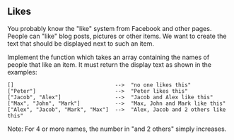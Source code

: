 ## Likes

You probably know the "like" system from Facebook and other pages. People can "like" blog posts, pictures or other items. 
We want to create the text that should be displayed next to such an item.

Implement the function which takes an array containing the names of people that like an item. It must return the display text as 
shown in the examples:
    
```
[]                                -->  "no one likes this"
["Peter"]                         -->  "Peter likes this"
["Jacob", "Alex"]                 -->  "Jacob and Alex like this"
["Max", "John", "Mark"]           -->  "Max, John and Mark like this"
["Alex", "Jacob", "Mark", "Max"]  -->  "Alex, Jacob and 2 others like this"
```

Note: For 4 or more names, the number in "and 2 others" simply increases.
